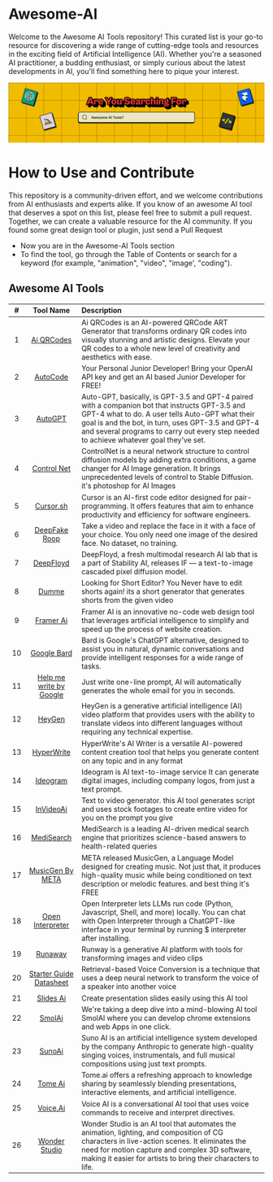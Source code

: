 # Awesome-AI
Welcome to the Awesome AI Tools repository! This curated list is your go-to resource for discovering a wide range of cutting-edge tools and resources in the exciting field of Artificial Intelligence (AI). Whether you're a seasoned AI practitioner, a budding enthusiast, or simply curious about the latest developments in AI, you'll find something here to pique your interest.

![Alt text](https://github.com/appnzee/Awesome-AI/blob/main/Media/header.png?raw=true)

# How to Use and Contribute

This repository is a community-driven effort, and we welcome contributions from AI enthusiasts and experts alike. If you know of an awesome AI tool that deserves a spot on this list, please feel free to submit a pull request. Together, we can create a valuable resource for the AI community. If you found some great design tool or plugin, just send a Pull Request

- Now you are in the Awesome-AI Tools section
- To find the tool, go through the Table of Contents or search for a keyword (for example, "animation", "video", "image', "coding").

## Awesome AI Tools
| # | Tool Name       |  Description  |
|:------:|:----------:|:-------------|
| 1 |  [Ai QRCodes](https://huggingface.co/spaces/huggingface-projects/QR-code-AI-art-generator)  |  Ai QRCodes is an AI-powered QRCode ART Generator that transforms ordinary QR codes into visually stunning and artistic designs. Elevate your QR codes to a whole new level of creativity and aesthetics with ease. |
| 2 | [AutoCode](https://app.autocodepro.com/signin)     |  Your Personal Junior Developer! Bring your OpenAI API key and get an AI based Junior Developer for FREE!  
| 3 | [AutoGPT](https://news.agpt.co/)     |  Auto-GPT, basically, is GPT-3.5 and GPT-4 paired with a companion bot that instructs GPT-3.5 and GPT-4 what to do. A user tells Auto-GPT what their goal is and the bot, in turn, uses GPT-3.5 and GPT-4 and several programs to carry out every step needed to achieve whatever goal they’ve set. |
| 4 | [Control Net](https://stablediffusionweb.com/ControlNet#demo)  |  ControlNet is a neural network structure to control diffusion models by adding extra conditions, a game changer for AI Image generation. It brings unprecedented levels of control to Stable Diffusion. it's photoshop for AI Images  |
| 5 | [Cursor.sh](https://www.cursor.sh/)    |  Cursor is an AI-first code editor designed for pair-programming. It offers features that aim to enhance productivity and efficiency for software engineers.  |
| 6 | [DeepFake Roop](https://github.com/s0md3v/roop)   | Take a video and replace the face in it with a face of your choice. You only need one image of the desired face. No dataset, no training.  |
| 7 | [DeepFloyd](https://www.deepfloyd.ai/)   |  DeepFloyd, a fresh multimodal research AI lab that is a part of Stability AI, releases IF — a text-to-image cascaded pixel diffusion model.  |
| 8 | [Dumme](https://dumme.com/)    |  Looking for Short Editor? You Never have to edit shorts again! its a short generator that generates shorts from the given video  |
| 9 | [Framer Ai](https://www.framer.com/ai)  | Framer AI is an innovative no-code web design tool that leverages artificial intelligence to simplify and speed up the process of website creation.  |
| 10 | [Google Bard](https://bard.google.com/chat)  | Bard is Google's ChatGPT alternative, designed to assist you in natural, dynamic conversations and provide intelligent responses for a wide range of tasks. |
| 11 | [Help me write by Google](https://chrome.google.com/webstore/detail/help-me-write/fflhlefcdbiidoncgmndlpkmbdiipilf)      | Just write one-line prompt, AI will automatically generates the whole email for you in seconds. |
| 12 | [HeyGen](https://app.heygen.com/guest/home)  | HeyGen is a generative artificial intelligence (AI) video platform that provides users with the ability to translate videos into different languages without requiring any technical expertise.  |
| 13 | [HyperWrite](https://www.hyperwriteai.com/)   |  HyperWrite's AI Writer is a versatile AI-powered content creation tool that helps you generate content on any topic and in any format  | 
| 14 | [Ideogram](https://ideogram.ai/)       |  Ideogram is AI text-to-image service It can generate digital images, including company logos, from just a text prompt.  |
| 15 | [InVideoAi](https://invideo.io/?utm_source=google&utm_medium=cpc&utm_campaign=Global_Search_Brand_Exact_EN&adset_name=InVideo&keyword=invideo&network=g&device=c&utm_term=invideo&utm_content=InVideo&matchtype=e&placement=g&campaign_id=18035330774&adset_id=140632017272&ad_id=616240030681&gad=1&gclid=CjwKCAjwjaWoBhAmEiwAXz8DBcdrqI5ngLa1FM9NpPwIepgzqi0Ift9mY6v2boLGq0oK_oQKRNcHtxoCklIQAvD_BwE)    |  Text to video generator. this AI tool generates script and uses stock footages to create entire video for you on the prompt you give   
| 16 | [MediSearch](https://medisearch.io/)   | MediSearch is a leading AI-driven medical search engine that prioritizes science-based answers to health-related queries   |
| 17 | [MusicGen By META](https://huggingface.co/spaces/facebook/MusicGen)        | META released MusicGen, a Language Model designed for creating music. Not just that, it produces high-quality music while being conditioned on text description or melodic features. and best thing it's FREE  | 
| 18 | [Open Interpreter](https://openinterpreter.com/)        | Open Interpreter lets LLMs run code (Python, Javascript, Shell, and more) locally. You can chat with Open Interpreter through a ChatGPT-like interface in your terminal by running $ interpreter after installing.   |
| 19 | [Runaway](https://runwayml.com/)   | Runway is a generative AI platform with tools for transforming images and video clips  | 
| 20 | [Starter Guide](https://docs.google.com/document/d/13_l1bd1Osgz7qlAZn-zhklCbHpVRk6bYOuAuB78qmsE/edit#heading=h.qjrl2d41vtmt) [Datasheet](https://docs.google.com/spreadsheets/d/1tAUaQrEHYgRsm1Lvrnj14HFHDwJWl0Bd9x0QePewNco/edit#gid=0)  |   Retrieval-based Voice Conversion is a technique that uses a deep neural network to transform the voice of a speaker into another voice  | 
| 21 | [Slides Ai](https://slidesai.io/)  |  Create presentation slides easily using this AI tool  |
| 22 | [SmolAi](https://socket.dev/npm/package/smolai)  |  We're taking a deep dive into a mind-blowing AI tool SmolAI where you can develop chrome extensions and web Apps in one click.  | 
| 23 | [SunoAi](https://www.suno.ai/)    | Suno AI is an artificial intelligence system developed by the company Anthropic to generate high-quality singing voices, instrumentals, and full musical compositions using just text prompts. | 
| 24 | [Tome Ai](https://tome.app/)     |  Tome.ai offers a refreshing approach to knowledge sharing by seamlessly blending presentations, interactive elements, and artificial intelligence.  | 
| 25 | [Voice.Ai](https://voice.ai/ )    |  Voice AI is a conversational AI tool that uses voice commands to receive and interpret directives.    |
| 26 | [Wonder Studio](https://wonderdynamics.com/)   | Wonder Studio is an AI tool that automates the animation, lighting, and composition of CG characters in live-action scenes. It eliminates the need for motion capture and complex 3D software, making it easier for artists to bring their characters to life.  |

